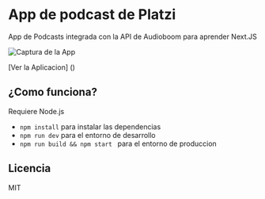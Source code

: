 # App de podcast de Platzi 

App de Podcasts integrada con la API de Audioboom 
para aprender Next.JS

![Captura de la App](./.readme-static/captura.png)

[Ver la Aplicacion] ()

## ¿Como funciona?

Requiere Node.js

* `npm install` para instalar las dependencias
* `npm run dev` para el entorno de desarrollo
* `npm run build && npm start ` para el entorno de produccion

## Licencia
MIT
